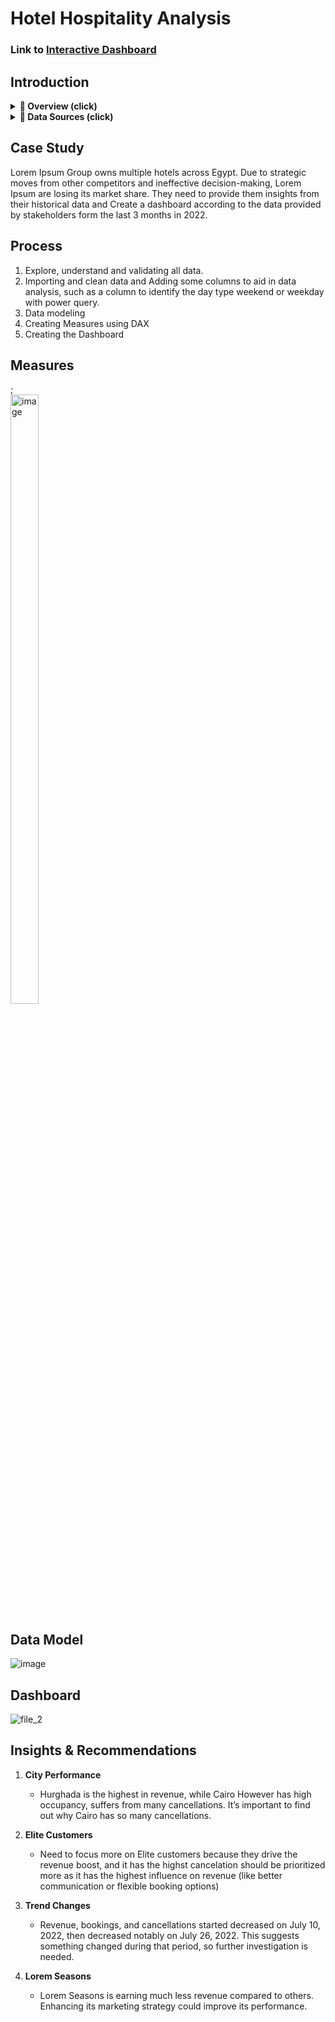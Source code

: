 # Hotel Hospitality Analysis

### Link to [Interactive Dashboard](https://www.novypro.com/profile_about/ibrahim-saiied-1?Popup=memberProject&Data=1740543412374x486468345160050240)

## Introduction
<details>
   <summary><strong>📌 Overview   (click)</strong></summary>
   
   ### Overview
This Power BI project provides a detailed analysis of Lorem Ipsum Group's performance, covering revenue, occupancy rates, booking trends. The analysis aims to uncover insights across various properties and cities, offering data-driven recommendations to enhance revenue generation, optimize occupancy, and improve overall operational efficiency
</details>

<details>
   <summary><strong>📂 Data Sources   (click)</strong></summary>
   
### Data Sources
The primary dataset used for this analysis is the "fact_bookings.csv" file containing detailed information about each booking made by the cusomers

**▼  Dataset Files** [Download]()
1. dim_date File
   - <ins>date</ins> : This column represents the dates present in May, June and July.
   - <ins>mmm yy</ins> : This column represents the date in the format of mmm yy.
2. dim_hotels File
   - <ins>property_id</ins> : This column represents the Unique ID for each of the hotels.
   - <ins>property_name</ins> : This column represents the name of each hotel.
   - <ins>category</ins> : This column determines which class[Luxury, Business] a particular hotel/property belongs to.
   - <ins>city</ins> : This column represents where the particular hotel/property resides in.
3. dim_rooms File
   - <ins>room_id</ins> : This column represents the type of room[RT1, RT2, RT3, RT4] in a hotel.
   - <ins>room_class</ins> : This column represents to which class[Standard, Elite, Premium, Presidential] particular room type belongs.

4. fact_aggregated_bookings File
   - <ins>property_id</ins> : This column represents the Unique ID for each of the hotels.
   - <ins>check_in_date</ins> : This column represents all the check_in_dates of the customers.
   - <ins>room_category</ins> : This column represents the type of room[RT1, RT2, RT3, RT4] in a hotel.
   - <ins>successful_bookings</ins> : This column represents all the successful room bookings that happen for a particular room type in that hotel on that particular date.
   - <ins>capacity</ins> : This column represents the maximum count of rooms available for a particular room type in that hotel on that particular date.
5. fact_bookings File
   - <ins>booking_id</ins> : This column represents the Unique Booking ID for each customer when they booked their rooms.
   - <ins>property_id</ins> : This column represents the Unique ID for each of the hotels
   - <ins>booking_date</ins> : This column represents the date on which the customer booked their rooms.
   - <ins>check_in_date</ins> : This column represents the date on which the customer check-in(entered) at the hotel.
   - <ins>check_out_date</ins> : This column represents the date on which the customer check-out(left) of the hotel.
   - <ins>no_guests</ins> : This column represents the number of guests who stayed in a particular room in that hotel.
   - <ins>room_category</ins> : This column represents the type of room[RT1, RT2, RT3, RT4] in a hotel.
   - <ins>booking_platform</ins> : This column represents in which way the customer booked his room.
   - <ins>ratings_given</ins> : This column represents the ratings given by the customer for hotel services.
   - <ins>booking_status</ins> : This column represents whether the customer cancelled his booking[Cancelled], successfully stayed in the hotel[Checked Out] or booked his room but not stayed in the hotel[No show].
   - <ins>revenue_generated</ins> : This column represents the amount of money generated by the hotel from a particular customer.
revenue_realized</ins> : This column represents the final amount of money that goes to the hotel based on booking status. If the booking status is cancelled, then 40% of the revenue generated is deducted and the remaining is refunded to the customer. If the booking status is Checked Out/No show, then full revenue generated will goes to hotels.
</details>

## Case Study
Lorem Ipsum Group owns multiple hotels across Egypt. Due to strategic moves from other competitors and ineffective decision-making, Lorem Ipsum are losing its market share.
They need to provide them insights from their historical data and Create a dashboard according to the data provided by stakeholders form the last 3 months in 2022.

## Process
1) Explore, understand and validating all data.
2) Importing and clean data and Adding some columns to aid in data analysis, such as a column to identify the day type weekend or weekday with power query. 
3) Data modeling
4) Creating Measures using DAX
5) Creating the Dashboard

## Measures
;
<img src="https://github.com/user-attachments/assets/cb3a363e-c8ab-48dd-927b-0d9092c9ef8f" alt="image" width="30%" height="50%" style="display: block; margin: 0;">

## Data Model
![image](https://github.com/user-attachments/assets/05a73c82-d1ea-44e2-bda2-58739c0c8f91)

## Dashboard
![file_2](https://github.com/user-attachments/assets/98de9529-d1af-4518-a918-48f9cb60a34a)


## Insights & Recommendations
1) **City Performance**
   - Hurghada is the highest in revenue, while Cairo However has high occupancy, suffers from many cancellations. It’s important to find out why Cairo has so many cancellations.

2) **Elite Customers**
   - Need to focus more on Elite customers because they drive the revenue boost, and it has the highst cancelation should be prioritized more as it has the highest influence on revenue
(like better communication or flexible booking options)

3) **Trend Changes**
   - Revenue, bookings, and cancellations started decreased on July 10, 2022, then decreased notably on July 26, 2022. This suggests something changed during that period, so further investigation is needed.

4) **Lorem Seasons**
   - Lorem Seasons is earning much less revenue compared to others. Enhancing its marketing strategy could improve its performance.









